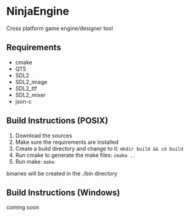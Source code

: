 # NinjaEngine
Cross platform game engine/designer tool

## Requirements
* cmake
* QT5
* SDL2
* SDL2_image
* SDL2_ttf
* SDL2_mixer
* json-c
 
## Build Instructions (POSIX)
1. Download the sources
2. Make sure the requirements are installed
3. Create a build directory and change to it: `mkdir build && cd build`
4. Run cmake to generate the make files: `cmake ..`
5. Run make: `make`

binaries will be created in the ./bin directory

## Build Instructions (Windows)
coming soon
